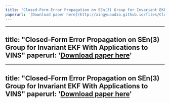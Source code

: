```yaml
---
title: "Closed-Form Error Propagation on SEn(3) Group for Invariant EKF With Applications to VINS"
paperurl: '[Download paper here](http://xingyuaudio.github.io/files/Closed-Form_Error_Propagation_on_SE_n3_Group_for_Invariant_EKF_With_Applications_to_VINS.pdf)'
---
```

---
title: "Closed-Form Error Propagation on SEn(3) Group for Invariant EKF With Applications to VINS"
paperurl: '[Download paper here](http://xingyuaudio.github.io/files/Closed-Form_Error_Propagation_on_SE_n3_Group_for_Invariant_EKF_With_Applications_to_VINS.pdf)'
---
---
title: "Closed-Form Error Propagation on SEn(3) Group for Invariant EKF With Applications to VINS"
paperurl: '[Download paper here](http://xingyuaudio.github.io/files/Closed-Form_Error_Propagation_on_SE_n3_Group_for_Invariant_EKF_With_Applications_to_VINS.pdf)'
---
